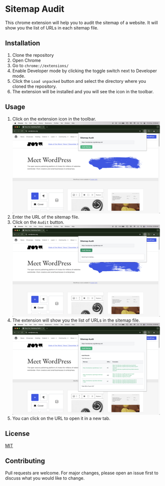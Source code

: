 # Sitemap Audit
This chrome extension will help you to audit the sitemap of a website. It will show you the list of URLs in each sitemap file.

## Installation
1. Clone the repository
2. Open Chrome
3. Go to `chrome://extensions/`
4. Enable Developer mode by clicking the toggle switch next to Developer mode. 
5. Click the `Load unpacked` button and select the directory where you cloned the repository. 
6. The extension will be installed and you will see the icon in the toolbar.
   
## Usage
1. Click on the extension icon in the toolbar.
    ![alt text](screenshots/1.png)
2. Enter the URL of the sitemap file.
3. Click on the `Audit` button.
   ![alt text](screenshots/2.png)
4. The extension will show you the list of URLs in the sitemap file. 
    ![alt text](screenshots/3.png)
5. You can click on the URL to open it in a new tab. 

## License
[MIT](https://choosealicense.com/licenses/mit/)

## Contributing
Pull requests are welcome. For major changes, please open an issue first to discuss what you would like to change.